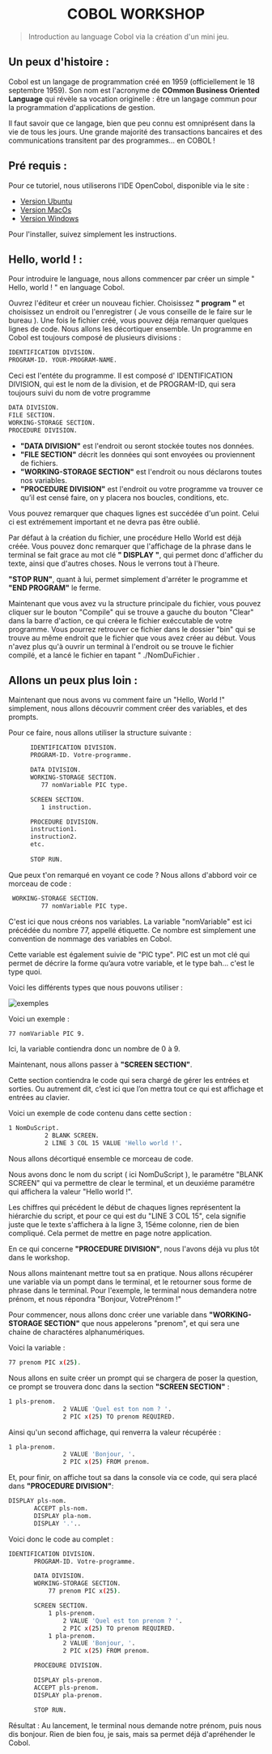 <h1 align="center">COBOL WORKSHOP</h1>

>Introduction au language Cobol via la création d'un mini jeu.


## Un peux d'histoire  :

Cobol est un langage de programmation créé en 1959 (officiellement le 18 septembre 1959). Son nom est l'acronyme de **COmmon Business Oriented Language** qui révèle sa vocation originelle : être un langage commun pour la programmation d'applications de gestion.

Il faut savoir que ce langage, bien que peu connu est omniprésent dans la vie de tous les jours. Une grande majorité des transactions bancaires et des communications transitent par des programmes… en COBOL !


## Pré requis :

Pour ce tutoriel, nous utiliserons l'IDE OpenCobol, disponible via le site : 

- [Version Ubuntu](https://launchpad.net/cobcide/+download)
- [Version MacOs](https://launchpad.net/cobcide/+download)
- [Version Windows](https://launchpad.net/cobcide/+download)

Pour l'installer, suivez simplement les instructions.

## Hello, world ! :

Pour introduire le language, nous allons commencer par créer un simple " Hello, world ! " en language Cobol. 

Ouvrez l'éditeur et créer un nouveau fichier. Choisissez **" program "** et choisissez un endroit ou l'enregistrer ( Je vous conseille de le faire sur le bureau ). Une fois le fichier créé, vous pouvez déja remarquer quelques lignes de code. Nous allons les décortiquer ensemble. Un programme en Cobol est toujours composé de plusieurs divisions :

```sh
IDENTIFICATION DIVISION.
PROGRAM-ID. YOUR-PROGRAM-NAME.
```
Ceci est l'entéte du programme. Il est composé d' IDENTIFICATION DIVISION, qui est le nom de la division, et de PROGRAM-ID, qui sera toujours suivi du nom de votre programme

```sh
DATA DIVISION.
FILE SECTION.
WORKING-STORAGE SECTION.
PROCEDURE DIVISION.
```
- **"DATA DIVISION"** est l'endroit ou seront stockée toutes nos données.
- **"FILE SECTION"** décrit les données qui sont envoyées ou proviennent de fichiers.
- **"WORKING-STORAGE SECTION"** est l'endroit ou nous déclarons toutes nos variables.
- **"PROCEDURE DIVISION"** est l'endroit ou votre programme va trouver ce qu’il est censé faire, on y placera nos boucles, conditions, etc.


Vous pouvez remarquer que chaques lignes est succédée d'un point. Celui ci est extrémement important et ne devra pas être oublié.

Par défaut à la création du fichier, une procédure Hello World est déjà créée. Vous pouvez donc remarquer que l'affichage de la phrase dans le terminal se fait grace au mot clé **" DISPLAY "**, qui permet donc d'afficher du texte, ainsi que d'autres choses. Nous le verrons tout à l'heure.

**"STOP RUN"**, quant à lui, permet simplement d'arréter le programme et **"END PROGRAM"** le ferme.

Maintenant que vous avez vu la structure principale du fichier, vous pouvez cliquer sur le bouton "Compile" qui se trouve a gauche du bouton "Clear" dans la barre d'action, ce qui créera le fichier exéccutable de votre programme. Vous pourrez retrouver ce fichier dans le dossier "bin" qui se trouve au même endroit que le fichier que vous avez créer au début. Vous n'avez plus qu'à ouvrir un terminal à l'endroit ou se trouve le fichier compilé, et a lancé le fichier en tapant " ./NomDuFichier .

## Allons un peux plus loin :

Maintenant que nous avons vu comment faire un "Hello, World !" simplement, nous allons découvrir comment créer des variables, et des prompts.

Pour ce faire, nous allons utiliser la structure suivante : 

```sh
      IDENTIFICATION DIVISION.
      PROGRAM-ID. Votre-programme.

      DATA DIVISION.
      WORKING-STORAGE SECTION.
         77 nomVariable PIC type.

      SCREEN SECTION.
         1 instruction.

      PROCEDURE DIVISION.
      instruction1.
      instruction2.
      etc.
 
      STOP RUN.
```

Que peux t'on remarqué en voyant ce code ? Nous allons d'abbord voir ce morceau de code :

```sh
 WORKING-STORAGE SECTION.
         77 nomVariable PIC type.
```
C'est ici que nous créons nos variables. La variable "nomVariable" est ici précédée du nombre 77, appellé étiquette. Ce nombre est simplement une convention de nommage des variables en Cobol.

Cette variable est également suivie de "PIC type". PIC est un mot clé qui permet de décrire la forme qu’aura votre variable, et le type bah... c'est le type quoi.

Voici les différents types que nous pouvons utiliser :

![exemples](Screenshot_1.png)

Voici un exemple : 

```sh
77 nomVariable PIC 9.
```
Ici, la variable contiendra donc un nombre de 0 à 9.

Maintenant, nous allons passer à **"SCREEN SECTION"**.

Cette section contiendra le code qui sera chargé de gérer les entrées et sorties. Ou autrement dit, c’est ici que l’on mettra tout ce qui est affichage et entrées au clavier.

Voici un exemple de code contenu dans cette section :

```sh
1 NomDuScript.
          2 BLANK SCREEN.
          2 LINE 3 COL 15 VALUE 'Hello world !'.
```

Nous allons décortiqué ensemble ce morceau de code.

Nous avons donc le nom du script ( ici NomDuScript ), le paramétre "BLANK SCREEN" qui va permettre de clear le terminal, et un deuxiéme paramétre qui affichera la valeur "Hello world !".

Les chiffres qui précédent le début de chaques lignes représentent la hiérarchie du script, et pour ce qui est du "LINE 3 COL 15", cela signifie juste que le texte s'affichera à la ligne 3, 15éme colonne, rien de bien compliqué. Cela permet de mettre en page notre application. 

En ce qui concerne **"PROCEDURE DIVISION"**, nous l'avons déjà vu plus tôt dans le workshop.

Nous allons maintenant mettre tout sa en pratique. Nous allons récupérer une variable via un pompt dans le terminal, et le retourner sous forme de phrase dans le terminal. Pour l'exemple, le terminal nous demandera notre prénom, et nous répondra "Bonjour, VotrePrénom !"

Pour commencer, nous allons donc créer une variable dans **"WORKING-STORAGE SECTION"** que nous appelerons "prenom", et qui sera une chaine de charactéres alphanumériques.

Voici la variable :

```sh
77 prenom PIC x(25).
```
Nous allons en suite créer un prompt qui se chargera de poser la question, ce prompt se trouvera donc dans la section **"SCREEN SECTION"** :

```sh
1 pls-prenom.
               2 VALUE 'Quel est ton nom ? '.
               2 PIC x(25) TO prenom REQUIRED.
```
Ainsi qu'un second affichage, qui renverra la valeur récupérée :

```sh
1 pla-prenom.
               2 VALUE 'Bonjour, '.
               2 PIC x(25) FROM prenom.
```
Et, pour finir, on affiche tout sa dans la console via ce code, qui sera placé dans **"PROCEDURE DIVISION"**:

```sh
DISPLAY pls-nom.
       ACCEPT pls-nom.
       DISPLAY pla-nom.
       DISPLAY '.'..
```

Voici donc le code au complet :

```sh
IDENTIFICATION DIVISION.
       PROGRAM-ID. Votre-programme.

       DATA DIVISION.
       WORKING-STORAGE SECTION.
           77 prenom PIC x(25).

       SCREEN SECTION.
           1 pls-prenom.
               2 VALUE 'Quel est ton prenom ? '.
               2 PIC x(25) TO prenom REQUIRED.
           1 pla-prenom.
               2 VALUE 'Bonjour, '.
               2 PIC x(25) FROM prenom.

       PROCEDURE DIVISION.

       DISPLAY pls-prenom.
       ACCEPT pls-prenom.
       DISPLAY pla-prenom.

       STOP RUN.
```

Résultat : Au lancement, le terminal nous demande notre prénom, puis nous dis bonjour.
Rien de bien fou, je sais, mais sa permet déjà d'apréhender le Cobol.

